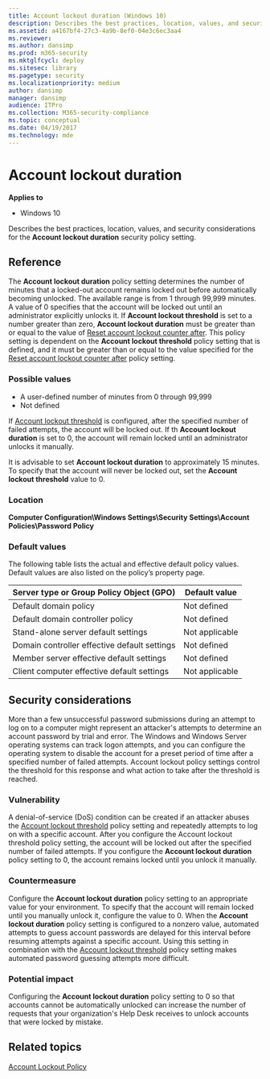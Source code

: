 ```yaml
---
title: Account lockout duration (Windows 10)
description: Describes the best practices, location, values, and security considerations for the Account lockout duration security policy setting.
ms.assetid: a4167bf4-27c3-4a9b-8ef0-04e3c6ec3aa4
ms.reviewer: 
ms.author: dansimp
ms.prod: m365-security
ms.mktglfcycl: deploy
ms.sitesec: library
ms.pagetype: security
ms.localizationpriority: medium
author: dansimp
manager: dansimp
audience: ITPro
ms.collection: M365-security-compliance
ms.topic: conceptual
ms.date: 04/19/2017
ms.technology: mde
---
```


# Account lockout duration

**Applies to**
-   Windows 10

Describes the best practices, location, values, and security considerations for the **Account lockout duration** security policy setting.

## Reference

The **Account lockout duration** policy setting determines the number of minutes that a locked-out account remains locked out before automatically becoming unlocked. The available range is from 1 through 99,999 minutes. A value of 0 specifies that the account will be locked out until an administrator explicitly unlocks it. If **Account lockout threshold** is set to a number greater than zero, **Account lockout duration** must be greater than or equal to the value of [Reset account lockout counter after](reset-account-lockout-counter-after.md).
This policy setting is dependent on the **Account lockout threshold** policy setting that is defined, and it must be greater than or equal to the value specified for the [Reset account lockout counter after](reset-account-lockout-counter-after.md) policy setting.

### Possible values

-   A user-defined number of minutes from 0 through 99,999
-   Not defined

If [Account lockout threshold](account-lockout-threshold.md) is configured, after the specified number of failed attempts, the account will be locked out. If th **Account lockout duration** is set to 0, the account will remain locked until an administrator unlocks it manually.

It is advisable to set **Account lockout duration** to approximately 15 minutes. To specify that the account will never be locked out, set the **Account lockout threshold** value to 0. 

### Location

**Computer Configuration\\Windows Settings\\Security Settings\\Account Policies\\Password Policy**

### Default values

The following table lists the actual and effective default policy values. Default values are also listed on the policy’s property page.

| Server type or Group Policy Object (GPO) | Default value |
| - | - |
| Default domain policy | Not defined |
| Default domain controller policy | Not defined |
| Stand-alone server default settings | Not applicable |
| Domain controller effective default settings | Not defined |
| Member server effective default settings | Not defined |
| Client computer effective default settings | Not applicable |
 
## Security considerations

More than a few unsuccessful password submissions during an attempt to log on to a computer might represent an attacker's attempts to determine an account password by trial and error. The Windows and Windows Server operating systems can track logon attempts, and you can configure the operating system to disable the account for a preset period of time after a specified number of failed attempts. Account lockout policy settings control the threshold for this response and what action to take after the threshold is reached.

### Vulnerability

A denial-of-service (DoS) condition can be created if an attacker abuses the [Account lockout threshold](account-lockout-threshold.md) policy setting and repeatedly attempts to log on with a specific account. After you configure the Account lockout threshold policy setting, the account will be locked out after the specified number of failed attempts. If you configure the **Account lockout duration** policy setting to 0, the account remains locked until you unlock it manually.

### Countermeasure

Configure the **Account lockout duration** policy setting to an appropriate value for your environment. To specify that the account will remain locked until you manually unlock it, configure the value to 0. When the **Account lockout duration** policy setting is configured to a nonzero value, automated attempts to guess account passwords are delayed for this interval before resuming attempts against a specific account. Using this setting in combination with the [Account lockout threshold](account-lockout-threshold.md) policy setting makes automated password guessing attempts more difficult.

### Potential impact

Configuring the **Account lockout duration** policy setting to 0 so that accounts cannot be automatically unlocked can increase the number of requests that your organization's Help Desk receives to unlock accounts that were locked by mistake.

## Related topics

[Account Lockout Policy](account-lockout-policy.md)
 
 
